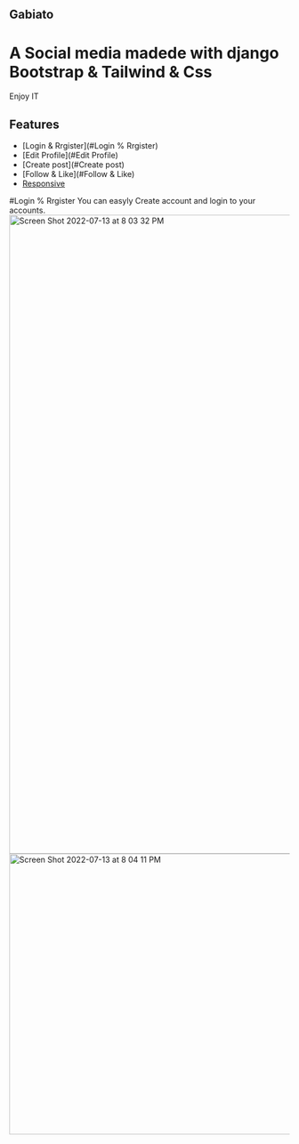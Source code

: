 ## Gabiato

# A Social media madede with django Bootstrap & Tailwind & Css

Enjoy IT

## Features 

* [Login & Rrgister](#Login % Rrgister)
* [Edit Profile](#Edit Profile)
* [Create post](#Create post)
* [Follow & Like](#Follow & Like)
* [Responsive](#Responsive)


#Login % Rrgister
You can easyly Create account and login to your accounts.
<img width="1149" alt="Screen Shot 2022-07-13 at 8 03 32 PM" src="https://user-images.githubusercontent.com/73990701/178793394-0e358b83-e4b3-44e1-ad93-2c4fb196c9bc.png"> <img width="505" alt="Screen Shot 2022-07-13 at 8 04 11 PM" src="https://user-images.githubusercontent.com/73990701/178793430-6d58e0b3-54cb-495e-ac42-eb7c9c0431a3.png">
